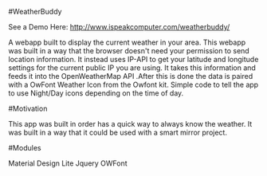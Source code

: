 #WeatherBuddy 

See a Demo Here: http://www.ispeakcomputer.com/weatherbuddy/

A webapp built to display the current weather in your area.
This webapp was built in a way that the browser doesn't need your permission to send location information. It instead uses IP-API to get 
your latitude and longitude settings for the current public IP you are using. It takes this information and feeds it into the OpenWeatherMap API
.After this is done the data is paired with a OwFont Weather Icon from the Owfont kit. Simple code to tell the app to use Night/Day icons depending on 
the time of day. 

#Motivation

This app was built in order has a quick way to always know the weather. It was built in a way that it could be used with a smart mirror project.

#Modules

 Material Design Lite
 Jquery 
 OWFont
 

